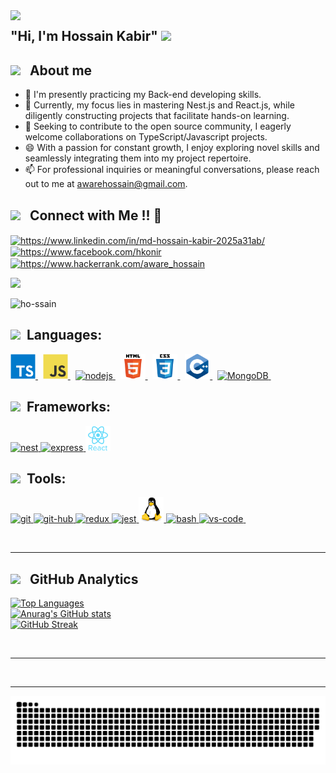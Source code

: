 <img align='left' src='https://user-images.githubusercontent.com/5713670/87202985-820dcb80-c2b6-11ea-9f56-7ec461c497c3.gif' width='200'>
<h2> "Hi, I'm Hossain Kabir"
<img src="https://media4.giphy.com/media/RPukqDohL55Eo6Z38X/giphy.gif?cid=ecf05e47azgn9v1va67meuuf4d39nj3kwgp8uqwel58w2yn9&rid=giphy.gif&ct=s" width="40">
</h2>


## <img src="https://media2.giphy.com/media/z9vxfIMzxbTaGwBkc5/giphy_s.gif?cid=ecf05e47cjnt33447pqnhksb17ve7x5zi6bsr2dagkvtdyvh&rid=giphy_s.gif&ct=s" width="40"> &nbsp; **About me**

- 🔭 I'm presently practicing my Back-end developing skills.
- 🌱 Currently, my focus lies in mastering Nest.js and React.js, while diligently constructing projects that facilitate hands-on learning.
- 👯 Seeking to contribute to the open source community, I eagerly welcome collaborations on TypeScript/Javascript projects.
- 😄 With a passion for constant growth, I enjoy exploring novel skills and seamlessly integrating them into my project repertoire.
- 📫 For professional inquiries or meaningful conversations, please reach out to me at awarehossain@gmail.com.


## <img src="https://media2.giphy.com/media/numE3A55vbpBuDCxnA/giphy.gif?cid=ecf05e47rze9471w0iriay9ubhrvdmam2cbwpobzooqnsopa&rid=giphy.gif&ct=s" width="20"> &nbsp; **Connect with Me !! 🤝** ️

<p align="left">
<a href="https://linkedin.com/in/https://www.linkedin.com/in/md-hossain-kabir-2025a31ab/" target="blank"><img align="center" src="https://raw.githubusercontent.com/rahuldkjain/github-profile-readme-generator/master/src/images/icons/Social/linked-in-alt.svg" alt="https://www.linkedin.com/in/md-hossain-kabir-2025a31ab/" height="20" width="20" /></a>
<a href="https://fb.com/https://www.facebook.com/hkonir" target="blank"><img align="center" src="https://raw.githubusercontent.com/rahuldkjain/github-profile-readme-generator/master/src/images/icons/Social/facebook.svg" alt="https://www.facebook.com/hkonir" height="20" width="20" /></a>
<a href="https://www.hackerrank.com/https://www.hackerrank.com/aware_hossain" target="blank"><img align="center" src="https://raw.githubusercontent.com/rahuldkjain/github-profile-readme-generator/master/src/images/icons/Social/hackerrank.svg" alt="https://www.hackerrank.com/aware_hossain" height="20" width="20" /></a>
</p>

<p>
  <img src= 'https://capsule-render.vercel.app/api?type=rect&color=gradient&height=2.5'/>
</p>

<p align="left"> <img src="https://komarev.com/ghpvc/?username=ho-ssain&label=Profile%20views&color=0e75b6&style=flat" alt="ho-ssain" /> </p>

## <img src="https://media.giphy.com/media/j2pOGeGYKe2xCCKwfi/giphy.gif" width="40"> &nbsp;**Languages:**

<p align="left">
<a href="https://developer.mozilla.org/en-US/docs/Web/JavaScript" target="_blank" rel="noreferrer"> <img src="https://raw.githubusercontent.com/devicons/devicon/master/icons/typescript/typescript-original.svg" alt="typescript" width="40" height="40"/>
</a> &nbsp;
<a href="https://developer.mozilla.org/en-US/docs/Web/JavaScript" target="_blank" rel="noreferrer"> <img src="https://raw.githubusercontent.com/devicons/devicon/master/icons/javascript/javascript-original.svg" alt="javascript" width="40" height="40"/> </a> &nbsp;
<a href="https://nodejs.org" target="_blank" rel="noreferrer"> <img src="https://cdn.jsdelivr.net/gh/devicons/devicon/icons/nodejs/nodejs-original.svg" alt="nodejs" width="40" height="40"/> </a> &nbsp;
<a href="https://www.w3.org/html/" target="_blank" rel="noreferrer"> <img src="https://raw.githubusercontent.com/devicons/devicon/master/icons/html5/html5-original-wordmark.svg" alt="html5" width="40" height="40"/> </a> &nbsp;
<a href="https://www.w3schools.com/css/" target="_blank" rel="noreferrer"> <img src="https://raw.githubusercontent.com/devicons/devicon/master/icons/css3/css3-original-wordmark.svg" alt="css3" width="40" height="40"/> </a> &nbsp;
<a href="https://www.w3schools.com/cpp/" target="_blank" rel="noreferrer"> <img src="https://raw.githubusercontent.com/devicons/devicon/master/icons/cplusplus/cplusplus-original.svg" alt="cplusplus" width="40" height="40"/> </a> &nbsp;
<a href="https://www.mongodb.com/" target="_blank" rel="noreferrer"> <img src="https://cdn.jsdelivr.net/gh/devicons/devicon/icons/mongodb/mongodb-plain-wordmark.svg" alt="MongoDB" width="40" height="40"/> </a> &nbsp;
</p>

## <img src="https://media.giphy.com/media/j2pOGeGYKe2xCCKwfi/giphy.gif" width="40"> &nbsp;**Frameworks:**

<p align="left">
<a href="https://nestjs.com/" target="_blank" rel="noreferrer"> <img src="https://www.vectorlogo.zone/logos/nestjs/nestjs-icon.svg" alt="nest" width="40" height="40"/> </a> 
<a href="https://expressjs.com" target="_blank" rel="noreferrer"> <img src="https://www.vectorlogo.zone/logos/expressjs/expressjs-icon.svg" alt="express" width="40" height="40"/> </a> 
<a href="https://reactjs.org/" target="_blank" rel="noreferrer"> <img src="https://raw.githubusercontent.com/devicons/devicon/master/icons/react/react-original-wordmark.svg" alt="react" width="40" height="40"/> </a>
</p>

## <img src="https://media4.giphy.com/media/uhQuegHFqkVYuFMXMQ/giphy.gif?cid=ecf05e473w3yyq5ltckpc4c6vr4jf9avvh9uao2eswa4v9rk&rid=giphy.gif&ct=s" width="40"> &nbsp;**Tools:**

<p align="left">
<a href="https://git-scm.com/" target="_blank" rel="noreferrer"> <img src="https://www.vectorlogo.zone/logos/git-scm/git-scm-icon.svg" alt="git" width="40" height="40"/> </a> 
<a href="https://github.com/ho-ssain" target="_blank" rel="noreferrer"> <img src="https://www.vectorlogo.zone/logos/github/github-icon.svg" alt="git-hub" width="40" height="40"/> </a> 
<a href="https://redux.js.org/" target="_blank" rel="noreferrer"> <img src="https://raw.githubusercontent.com/get-icon/geticon/master/icons/redux.svg" alt="redux" width="40" height="40"/> </a> 
<a href="https://jestjs.io" target="_blank" rel="noreferrer"> <img src="https://www.vectorlogo.zone/logos/jestjsio/jestjsio-icon.svg" alt="jest" width="40" height="40"/> </a> 
<a href="https://www.linux.org/" target="_blank" rel="noreferrer"> <img src="https://raw.githubusercontent.com/devicons/devicon/master/icons/linux/linux-original.svg" alt="linux" width="40" height="40"/> </a> 
<a href="https://www.gnu.org/software/bash/" target="_blank" rel="noreferrer"> <img src="https://img.icons8.com/doodle/512/bash.svg" alt="bash" width="40" height="40"/> </a>
<a href="https://code.visualstudio.com/" target="_blank">
<img src="https://www.vectorlogo.zone/logos/visualstudio_code/visualstudio_code-icon.svg" alt="vs-code" width="40" height="40"/> </a>	&nbsp;
</p>

<br/>
<hr/>

## <img src="https://media0.giphy.com/media/YZuPLv7YPBzBRXuWnf/giphy.gif?cid=ecf05e47b1vr1pwvpcs8wfyoilhcn8g0nj1jyqo13mhb5dcg&rid=giphy.gif&ct=s" width="40"> &nbsp; **GitHub Analytics**

<p align="left">
  <a href="https://github.com/ho-ssain/github-readme-stats">
    <img src="https://github-readme-stats.vercel.app/api/top-langs/?username=ho-ssain&show_icons=true&locale=en&layout=compact&theme=github_dark" alt="Top Languages">
  </a>
  <br/>
   <a href="https://github.com/ho-ssain/github-readme-stats">
    <img src="https://github-readme-stats.vercel.app/api?username=ho-ssain&show_icons=true&locale=en&theme=github_dark" alt="Anurag's GitHub stats">
  </a>
  <br/>
    <a href="https://git.io/streak-stats">
    <img src="https://streak-stats.demolab.com/?user=ho-ssain&theme=github-dark" alt="GitHub Streak">
  </a>
</p>

<br/>
<hr/>



<br/>
<hr/>

<picture>
  <source media="(prefers-color-scheme: dark)" srcset="https://raw.githubusercontent.com/ho-ssain/ho-ssain/output/github-contribution-grid-snake-dark.svg">
  <source media="(prefers-color-scheme: light)" srcset="https://raw.githubusercontent.com/ho-ssain/ho-ssain/output/github-contribution-grid-snake.svg">
  <img alt="github contribution grid snake animation" src="https://raw.githubusercontent.com/ho-ssain/ho-ssain/output/github-contribution-grid-snake-dark.svg">
</picture>

<br/>
